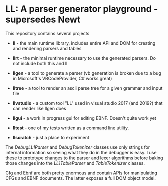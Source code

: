 # LL: A parser generator playground - supersedes Newt

This repository contains several projects

* **ll** - the main runtime library, includes entire API and DOM for creating and rendering parsers and tables

* **llrt** - the minimal runtime necessary to use the generated parsers. Do not include both this and ll

* **llgen** - a tool to generate a parser (vb generation is broken due to a bug in Microsoft's VBCodeProvider, C# works great)

* **lltree** - a tool to render an ascii parse tree for a given grammar and input file

* **llvstudio** - a custom tool "LL" used in visual studio 2017 (and 2019?) that can render like llgen does

* **llgui** - a work in progress gui for editing EBNF. Doesn't quite work yet

* **lltest** - one of my tests written as a command line utility.

* **llscratch** - just a place to experiment

The *DebugLL1Parser* and *DebugTokenizer* classes use only strings for internal information so seeing what they do in the debugger is easy. I use these to prototype changes to the parser and lexer algorithms before baking those changes into the *LL1TableParser* and *TableTokenizer* classes.

Cfg and Ebnf are both pretty enormous and contain APIs for manipulating CFGs and EBNF documents. The latter exposes a full DOM object model.
